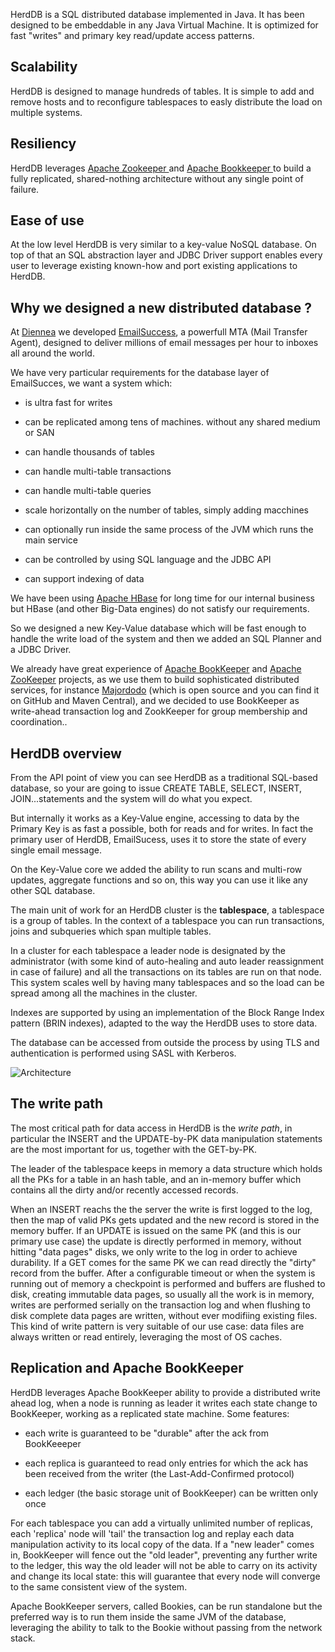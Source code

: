 <p class="intro">
HerdDB is a SQL distributed database implemented in Java. It has been designed to be embeddable in any Java Virtual Machine. It is optimized for fast "writes" and primary key read/update access patterns. 
</p>

<h2>Scalability</h2>
HerdDB is designed to manage hundreds of tables. It is simple to add and remove hosts and to reconfigure tablespaces to easly distribute the load on multiple systems.

<h2>Resiliency</h2>
HerdDB leverages <a href="http://zookeeper.apache.org/" >Apache Zookeeper </a> and <a href="http://bookkeeper.apache.org/" >Apache Bookkeeper </a>to build a fully replicated, shared-nothing architecture without any single point of failure.

<h2>Ease of use</h2>
At the low level HerdDB is very similar to a key-value NoSQL database. On top of that an SQL abstraction layer and JDBC Driver support enables every user to leverage existing known-how and port existing applications to HerdDB.


<h2>Why we designed a new distributed database ?</h2>

At <a href="http://www.diennea.com">Diennea</a> we developed <a href="http://www.emailsuccess.com">EmailSuccess</a>, a powerfull MTA (Mail Transfer Agent), designed to deliver millions of email messages per hour to inboxes all around the world.

We have very particular requirements for the database layer of EmailSucces, we want a system which:

* is ultra fast for writes

* can be replicated among tens of machines. without any shared medium or SAN

* can handle thousands of tables

* can handle multi-table transactions

* can handle multi-table queries

* scale horizontally on the number of tables, simply adding macchines

* can optionally run inside the same process of the JVM which runs the main service

* can be controlled by using SQL language and the JDBC API

* can support indexing of data


We have been using <a href="http://hbase.apache.org">Apache HBase</a> for long time for our internal business but HBase (and other Big-Data engines) do not satisfy our requirements.

So we designed a new Key-Value database which will be fast enough to handle the write load of the system and then we added an SQL Planner and a JDBC Driver.

We already have great experience of <a href="http://bookkeeper.apache.org">Apache BookKeeper</a> and <a href="http://zookeeper.apache.org">Apache ZooKeeper</a> projects, as we use them to build sophisticated distributed services,
for instance <a href="http://majordodo.org">Majordodo</a> (which is open source and you can find it on GitHub and Maven Central),
and we decided to use BookKeeper as  write-ahead transaction log and ZookKeeper for group membership and coordination..

<h2>HerdDB overview</h2>

From the API point of view you can see HerdDB as a traditional SQL-based database, so your are going to issue CREATE TABLE, SELECT, INSERT, JOIN...statements and the system will do what you expect.

But internally it works as a Key-Value engine, accessing to data by the Primary Key is as fast a possible, both for reads and for writes.
In fact the primary user of HerdDB, EmailSucess, uses it to store the state of every single email message.

On the Key-Value core we added the ability to run scans and multi-row updates, aggregate functions and so on, this way you can use it like any other SQL database.

The main unit of work for an HerdDB cluster is the **tablespace**, a tablespace is a group of tables.
In the context of a tablespace you can run transactions, joins and subqueries which span multiple tables.

In a cluster for each tablespace a leader node is designated by the administrator (with some kind of auto-healing and auto leader reassignment in case of failure) and all the transactions on its tables are run on that node.
This system scales well by having many tablespaces and so the load can be spread among all the machines in the cluster.

Indexes are supported by using an implementation of the Block Range Index pattern (BRIN indexes), adapted to the way the HerdDB uses to store data.

The database can be accessed from outside the process by using TLS and authentication is performed using SASL with Kerberos.

![Architecture](images/herddb.png)

<h2>The write path</h2>

The most critical path for data access in HerdDB is the *write path*, in particular the INSERT and the UPDATE-by-PK data manipulation statements are the most important for us, together with the GET-by-PK.

The leader of the tablespace keeps in memory a data structure which holds all the PKs for a table in an hash table, and an in-memory buffer which contains all the dirty and/or recently accessed records.

When an INSERT reachs the the server the write is first logged to the log, then the map of valid PKs gets updated and the new record is stored in the memory buffer.
If an UPDATE is issued on the same PK (and this is our primary use case) the update is directly performed in memory, without hitting "data pages" disks, we only write to the log in order to achieve durability.
If a GET comes for the same PK we can read directly the "dirty" record from the buffer.
After a configurable timeout or when the system is running out of memory a checkpoint is performed and buffers are flushed to disk, creating immutable data pages, so usually all the work is in memory, writes are performed serially on the transaction log and when flushing to disk complete data pages are written, without ever modifiing existing files.
This kind of write pattern is very suitable of our use case: data files are always written or read entirely, leveraging the most of OS caches.

<h2>Replication and Apache BookKeeper</h2>
HerdDB leverages Apache BookKeeper ability to provide a distributed write ahead log, when a node is running as leader it writes each state change to BookKeeper, working as a replicated state machine.
Some features:

 * each write is guaranteed to be "durable" after the ack from BookKeeeper

 * each replica is guaranteed to read only entries for which the ack has been received from the writer (the Last-Add-Confirmed protocol)

 * each ledger (the basic storage unit of BookKeeper) can be written only once


For each tablespace you can add a virtually unlimited number of replicas, each 'replica' node will 'tail' the transaction log and replay each data manipulation activity to its local copy of the data.
If a "new leader" comes in, BookKeeper will fence out the "old leader", preventing any further write to the ledger, this way the old leader will not be able to carry on its activity and change its local state: this will guarantee that every node will converge to the same consistent view of the system.

Apache BookKeeper servers, called Bookies, can be run standalone but the preferred way is to run them inside the same JVM of the database, leveraging the ability to talk to the Bookie without passing from the network stack. 
